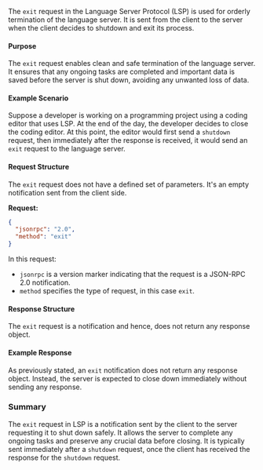 The `exit` request in the Language Server Protocol (LSP) is used for orderly termination of the language server. It is sent from the client to the server when the client decides to shutdown and exit its process.

#### Purpose
The `exit` request enables clean and safe termination of the language server. It ensures that any ongoing tasks are completed and important data is saved before the server is shut down, avoiding any unwanted loss of data.

#### Example Scenario

Suppose a developer is working on a programming project using a coding editor that uses LSP. At the end of the day, the developer decides to close the coding editor. At this point, the editor would first send a `shutdown` request, then immediately after the response is received, it would send an `exit` request to the language server.

#### Request Structure

The `exit` request does not have a defined set of parameters. It's an empty notification sent from the client side.

**Request:**

```json
{
  "jsonrpc": "2.0",
  "method": "exit"
}
```

In this request:
- `jsonrpc` is a version marker indicating that the request is a JSON-RPC 2.0 notification.
- `method` specifies the type of request, in this case `exit`.

#### Response Structure

The `exit` request is a notification and hence, does not return any response object.

#### Example Response

As previously stated, an `exit` notification does not return any response object. Instead, the server is expected to close down immediately without sending any response.

### Summary

The `exit` request in LSP is a notification sent by the client to the server requesting it to shut down safely. It allows the server to complete any ongoing tasks and preserve any crucial data before closing. It is typically sent immediately after a `shutdown` request, once the client has received the response for the `shutdown` request.